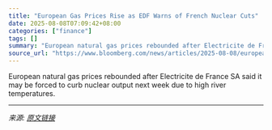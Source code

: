 ```yaml
---
title: "European Gas Prices Rise as EDF Warns of French Nuclear Cuts"
date: 2025-08-08T07:09:42+08:00
categories: ["finance"]
tags: []
summary: "European natural gas prices rebounded after Electricite de France SA said it may be forced to curb nuclear output next week due to high river temperatures."
source_url: "https://www.bloomberg.com/news/articles/2025-08-08/european-gas-nudges-lower-as-traders-await-trump-putin-talks"
---
```


European natural gas prices rebounded after Electricite de France SA said it may be forced to curb nuclear output next week due to high river temperatures.

---

*来源: [原文链接](https://www.bloomberg.com/news/articles/2025-08-08/european-gas-nudges-lower-as-traders-await-trump-putin-talks)*
